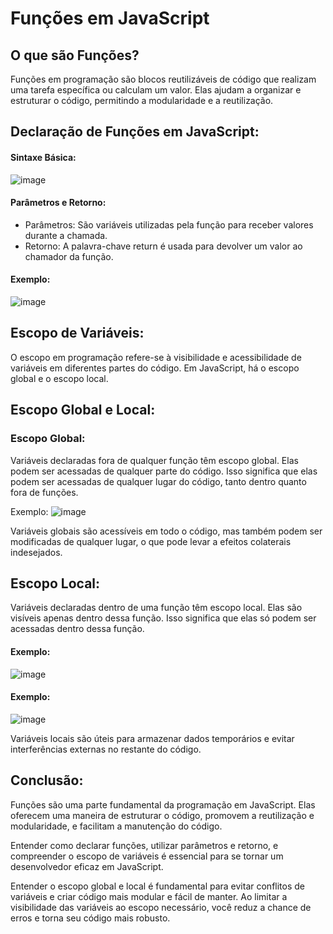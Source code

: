 # Funções em JavaScript

## O que são Funções?

Funções em programação são blocos reutilizáveis de código que realizam uma tarefa específica ou calculam um valor. Elas ajudam a organizar e estruturar o código, permitindo a modularidade e a reutilização.

## Declaração de Funções em JavaScript:

#### Sintaxe Básica: 

![image](https://github.com/Midssouza/Logica_de_Programacao/assets/60756132/214a97b7-0228-47a6-9584-6f7f905a76a2)

#### Parâmetros e Retorno:

* Parâmetros:   São variáveis utilizadas pela função para receber valores durante a chamada.
* Retorno: A palavra-chave return é usada para devolver um valor ao chamador da função.

#### Exemplo:

![image](https://github.com/Midssouza/Logica_de_Programacao/assets/60756132/acb47f2a-05b3-43e1-a8a4-b2d63c0b6340)

## Escopo de Variáveis:

O escopo em programação refere-se à visibilidade e acessibilidade de variáveis em diferentes partes do código. Em JavaScript, há o escopo global e o escopo local.

## Escopo Global e Local:

### Escopo Global:
Variáveis declaradas fora de qualquer função têm escopo global. Elas podem ser acessadas de qualquer parte do código.
Isso significa que elas podem ser acessadas de qualquer lugar do código, tanto dentro quanto fora de funções.

Exemplo:
![image](https://github.com/Midssouza/Logica_de_Programacao/assets/60756132/ca8b58fc-2820-4138-8272-a3e151bbb41d)

Variáveis globais são acessíveis em todo o código, mas também podem ser modificadas de qualquer lugar, o que pode levar a efeitos colaterais indesejados.

## Escopo Local: 
Variáveis declaradas dentro de uma função têm escopo local. Elas são visíveis apenas dentro dessa função.  Isso significa que elas só podem ser acessadas dentro dessa função.

#### Exemplo: 
![image](https://github.com/Midssouza/Logica_de_Programacao/assets/60756132/2306717f-8568-4ac3-9ac3-38a98a7aad9f)

#### Exemplo:

![image](https://github.com/Midssouza/Logica_de_Programacao/assets/60756132/714c8d0d-2a40-4d34-8aef-37273301acb9)

Variáveis locais são úteis para armazenar dados temporários e evitar interferências externas no restante do código.


## Conclusão:

Funções são uma parte fundamental da programação em JavaScript. Elas oferecem uma maneira de estruturar o código, promovem a reutilização e modularidade, e facilitam a manutenção do código.

Entender como declarar funções, utilizar parâmetros e retorno, e compreender o escopo de variáveis é essencial para se tornar um desenvolvedor eficaz em JavaScript.

Entender o escopo global e local é fundamental para evitar conflitos de variáveis e criar código mais modular e fácil de manter. Ao limitar a visibilidade das variáveis ao escopo necessário, você reduz a chance de erros e torna seu código mais robusto.
